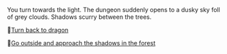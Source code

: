 You turn towards the light. The dungeon suddenly opens to a dusky sky foll of grey clouds. Shadows scurry between the trees. 

:dragon:[Turn back to dragon](3-2.md)

:evergreen_tree:[Go outside and approach the shadows in the forest](../3/4.md)